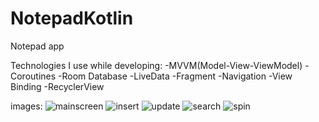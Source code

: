 # NotepadKotlin
Notepad app

Technologies I use while developing:
-MVVM(Model-View-ViewModel)
-Coroutines
-Room Database
-LiveData
-Fragment
-Navigation
-View Binding
-RecyclerView

images:
![mainscreen](https://user-images.githubusercontent.com/100168989/204869292-22973d7a-3f6d-4210-8f31-42b928d926bc.jpg)
![insert](https://user-images.githubusercontent.com/100168989/204869589-c66990a0-a461-4475-98de-e3f444739432.jpg)
![update](https://user-images.githubusercontent.com/100168989/204869711-9ef35554-58bd-4ad9-ba92-4e50a69659e2.jpg)
![search](https://user-images.githubusercontent.com/100168989/204869900-e942a310-dc44-445e-a0ed-e05dfa68a84a.jpg)
![spin](https://user-images.githubusercontent.com/100168989/204869961-223e728e-1b7d-4ea4-a63e-6b40fd126b82.jpg)
